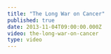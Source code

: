 ```yaml
---
title: "The Long War on Cancer"
published: true
date: 2013-11-04T09:00:00.000Z
video: the-long-war-on-cancer
type: video
---
```

